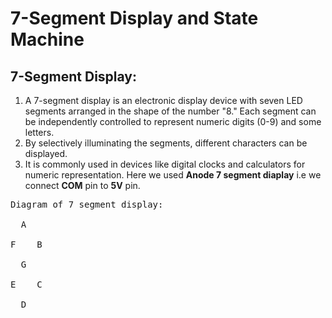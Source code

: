 # 7-Segment Display and State Machine
## 7-Segment Display:
1) A 7-segment display is an electronic display device with seven LED segments arranged in the shape of the number "8." Each segment can be independently controlled to represent numeric digits (0-9) and some letters.
2) By selectively illuminating the segments, different characters can be displayed.
3) It is commonly used in devices like digital clocks and calculators for numeric representation.
Here we used **Anode 7 segment diaplay** i.e we connect **COM** pin to **5V** pin.<br>
<pre>
Diagram of 7 segment display:
  
  A<br>
F    B<br>
  G<br>
E    C<br>
  D<br>
</pre>
